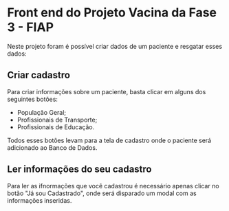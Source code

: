 # Front end do Projeto Vacina da Fase 3 - FIAP

Neste projeto foram é possível criar dados de um paciente e resgatar esses dados:

## Criar cadastro

Para criar informações sobre um paciente, basta clicar em alguns dos seguintes botões:

- População Geral;
- Profissionais de Transporte;
- Profissionais de Educação.

Todos esses botões levam para a tela de cadastro onde o paciente será adicionado ao Banco de Dados.

## Ler informações do seu cadastro

Para ler as ifnormações que você cadastrou é necessário apenas clicar no botão "Já sou Cadastrado", onde será disparado um modal com as informações inseridas.
